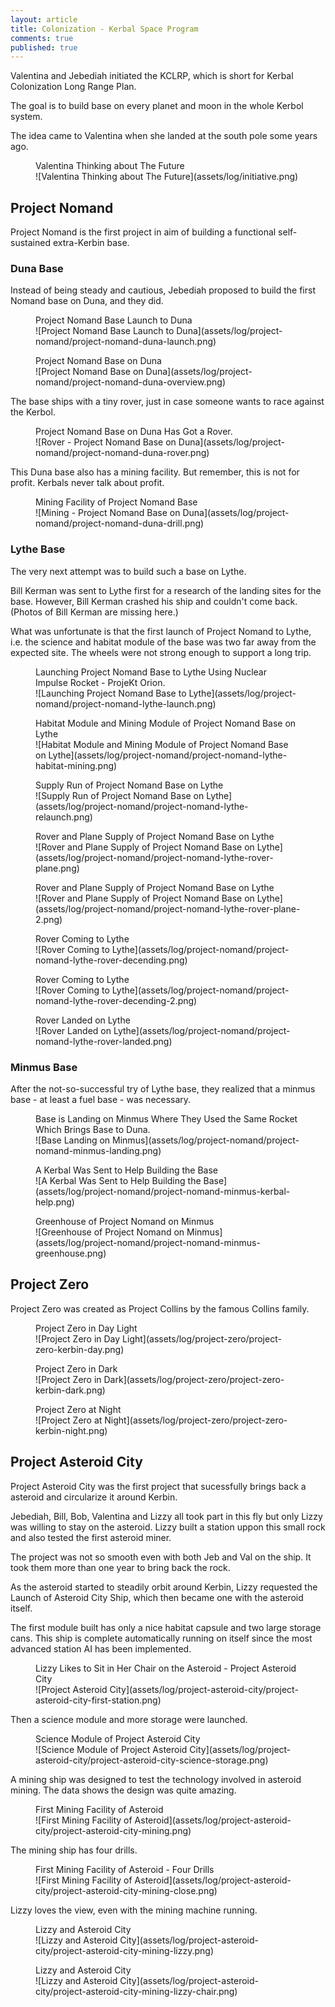 ```yaml
---
layout: article
title: Colonization - Kerbal Space Program
comments: true
published: true
---
```





Valentina and Jebediah initiated the KCLRP, which is short for Kerbal Colonization Long Range Plan.

The goal is to build base on every planet and moon in the whole Kerbol system.

The idea came to Valentina when she landed at the south pole some years ago.

<figure markdown="1">
<figcaption>
Valentina Thinking about The Future
</figcaption>
![Valentina Thinking about The Future](assets/log/initiative.png)
</figure>


## Project Nomand

Project Nomand is the first project in aim of building a functional self-sustained extra-Kerbin base.


### Duna Base

Instead of being steady and cautious, Jebediah proposed to build the first Nomand base on Duna, and they did.

<figure markdown="1">
<figcaption>
Project Nomand Base Launch to Duna
</figcaption>
![Project Nomand Base Launch to Duna](assets/log/project-nomand/project-nomand-duna-launch.png)
</figure>



<figure markdown="1">
<figcaption>
Project Nomand Base on Duna
</figcaption>
![Project Nomand Base on Duna](assets/log/project-nomand/project-nomand-duna-overview.png)
</figure>


The base ships with a tiny rover, just in case someone wants to race against the Kerbol.


<figure markdown="1">
<figcaption>
Project Nomand Base on Duna Has Got a Rover.
</figcaption>
![Rover - Project Nomand Base on Duna](assets/log/project-nomand/project-nomand-duna-rover.png)
</figure>

This Duna base also has a mining facility. But remember, this is not for profit. Kerbals never talk about profit.


<figure markdown="1">
<figcaption>
Mining Facility of Project Nomand Base
</figcaption>
![Mining - Project Nomand Base on Duna](assets/log/project-nomand/project-nomand-duna-drill.png)
</figure>


### Lythe Base

The very next attempt was to build such a base on Lythe.

Bill Kerman was sent to Lythe first for a research of the landing sites for the base. However, Bill Kerman crashed his ship and couldn't come back. (Photos of Bill Kerman are missing here.)

What was unfortunate is that the first launch of Project Nomand to Lythe, i.e. the science and habitat module of the base was two far away from the expected site. The wheels were not strong enough to support a long trip.


<figure markdown="1">
<figcaption>
Launching Project Nomand Base to Lythe Using Nuclear Impulse Rocket - ProjeKt Orion.
</figcaption>
![Launching Project Nomand Base to Lythe](assets/log/project-nomand/project-nomand-lythe-launch.png)
</figure>



<figure markdown="1">
<figcaption>
Habitat Module and Mining Module of Project Nomand Base on Lythe
</figcaption>
![Habitat Module and Mining Module of Project Nomand Base on Lythe](assets/log/project-nomand/project-nomand-lythe-habitat-mining.png)
</figure>



<figure markdown="1">
<figcaption>
Supply Run of Project Nomand Base on Lythe
</figcaption>
![Supply Run of Project Nomand Base on Lythe](assets/log/project-nomand/project-nomand-lythe-relaunch.png)
</figure>



<figure markdown="1">
<figcaption>
Rover and Plane Supply of Project Nomand Base on Lythe
</figcaption>
![Rover and Plane Supply of Project Nomand Base on Lythe](assets/log/project-nomand/project-nomand-lythe-rover-plane.png)
</figure>




<figure markdown="1">
<figcaption>
Rover and Plane Supply of Project Nomand Base on Lythe
</figcaption>
![Rover and Plane Supply of Project Nomand Base on Lythe](assets/log/project-nomand/project-nomand-lythe-rover-plane-2.png)
</figure>



<figure markdown="1">
<figcaption>
Rover Coming to Lythe
</figcaption>
![Rover Coming to Lythe](assets/log/project-nomand/project-nomand-lythe-rover-decending.png)
</figure>


<figure markdown="1">
<figcaption>
Rover Coming to Lythe
</figcaption>
![Rover Coming to Lythe](assets/log/project-nomand/project-nomand-lythe-rover-decending-2.png)
</figure>



<figure markdown="1">
<figcaption>
Rover Landed on Lythe
</figcaption>
![Rover Landed on Lythe](assets/log/project-nomand/project-nomand-lythe-rover-landed.png)
</figure>



### Minmus Base

After the not-so-successful try of Lythe base, they realized that a minmus base - at least a fuel base - was necessary.


<figure markdown="1">
<figcaption>
Base is Landing on Minmus Where They Used the Same Rocket Which Brings Base to Duna.
</figcaption>
![Base Landing on Minmus](assets/log/project-nomand/project-nomand-minmus-landing.png)
</figure>


<figure markdown="1">
<figcaption>
A Kerbal Was Sent to Help Building the Base
</figcaption>
![A Kerbal Was Sent to Help Building the Base](assets/log/project-nomand/project-nomand-minmus-kerbal-help.png)
</figure>


<figure markdown="1">
<figcaption>
Greenhouse of Project Nomand on Minmus
</figcaption>
![Greenhouse of Project Nomand on Minmus](assets/log/project-nomand/project-nomand-minmus-greenhouse.png)
</figure>





## Project Zero

Project Zero was created as Project Collins by the famous Collins family.

<figure markdown="1">
<figcaption>
Project Zero in Day Light
</figcaption>
![Project Zero in Day Light](assets/log/project-zero/project-zero-kerbin-day.png)
</figure>

<figure markdown="1">
<figcaption>
Project Zero in Dark
</figcaption>
![Project Zero in Dark](assets/log/project-zero/project-zero-kerbin-dark.png)
</figure>



<figure markdown="1">
<figcaption>
Project Zero at Night
</figcaption>
![Project Zero at Night](assets/log/project-zero/project-zero-kerbin-night.png)
</figure>



## Project Asteroid City

Project Asteroid City was the first project that sucessfully brings back a asteroid and circularize it around Kerbin.

Jebediah, Bill, Bob, Valentina and Lizzy all took part in this fly but only Lizzy was willing to stay on the asteroid. Lizzy built a station uppon this small rock and also tested the first asteroid miner.

The project was not so smooth even with both Jeb and Val on the ship. It took them more than one year to bring back the rock.

As the asteroid started to steadily orbit around Kerbin, Lizzy requested the Launch of Asteroid City Ship, which then became one with the asteroid itself.

The first module built has only a nice habitat capsule and two large storage cans. This ship is complete automatically running on itself since the most advanced station AI has been implemented.

<figure markdown="1">
<figcaption>
Lizzy Likes to Sit in Her Chair on the Asteroid - Project Asteroid City
</figcaption>
![Project Asteroid City](assets/log/project-asteroid-city/project-asteroid-city-first-station.png)
</figure>

Then a science module and more storage were launched.

<figure markdown="1">
<figcaption>
Science Module of Project Asteroid City
</figcaption>
![Science Module of Project Asteroid City](assets/log/project-asteroid-city/project-asteroid-city-science-storage.png)
</figure>

A mining ship was designed to test the technology involved in asteroid mining. The data shows the design was quite amazing.

<figure markdown="1">
<figcaption>
First Mining Facility of Asteroid
</figcaption>
![First Mining Facility of Asteroid](assets/log/project-asteroid-city/project-asteroid-city-mining.png)
</figure>

The mining ship has four drills.


<figure markdown="1">
<figcaption>
First Mining Facility of Asteroid - Four Drills
</figcaption>
![First Mining Facility of Asteroid](assets/log/project-asteroid-city/project-asteroid-city-mining-close.png)
</figure>


Lizzy loves the view, even with the mining machine running.


<figure markdown="1">
<figcaption>
Lizzy and Asteroid City
</figcaption>
![Lizzy and Asteroid City](assets/log/project-asteroid-city/project-asteroid-city-mining-lizzy.png)
</figure>

<figure markdown="1">
<figcaption>
Lizzy and Asteroid City
</figcaption>
![Lizzy and Asteroid City](assets/log/project-asteroid-city/project-asteroid-city-mining-lizzy-chair.png)
</figure>
